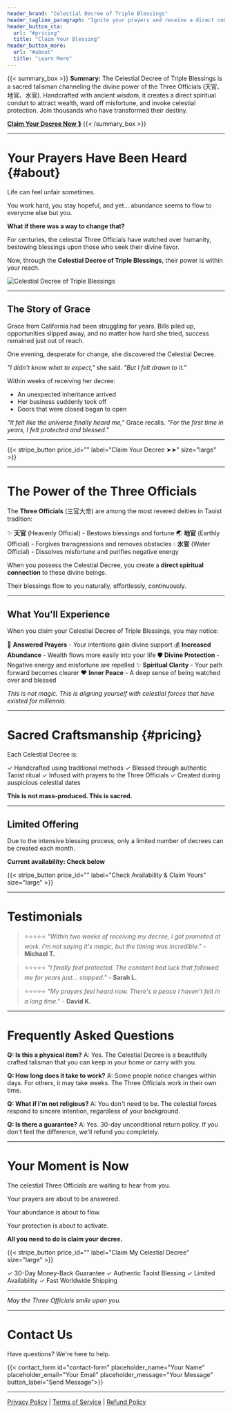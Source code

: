 ```yaml
---
header_brand: "Celestial Decree of Triple Blessings"
header_tagline_paragraph: "Ignite your prayers and receive a direct conduit for wealth and protection from the celestial Three Officials."
header_button_cta:
  url: "#pricing"
  title: "Claim Your Blessing"
header_button_more:
  url: "#about"
  title: "Learn More"
---
```


{{< summary_box >}}
**Summary:** The Celestial Decree of Triple Blessings is a sacred talisman channeling the divine power of the Three Officials (天官、地官、水官). Handcrafted with ancient wisdom, it creates a direct spiritual conduit to attract wealth, ward off misfortune, and invoke celestial protection. Join thousands who have transformed their destiny.

**[Claim Your Decree Now ⟫](#pricing)**
{{< /summary_box >}}

---

# Your Prayers Have Been Heard {#about}

Life can feel unfair sometimes.

You work hard, you stay hopeful, and yet... abundance seems to flow to everyone else but you.

**What if there was a way to change that?**

For centuries, the celestial Three Officials have watched over humanity, bestowing blessings upon those who seek their divine favor.

Now, through the **Celestial Decree of Triple Blessings**, their power is within your reach.

![Celestial Decree of Triple Blessings](https://stellarview.ca/SITE/blessaura/%E4%BA%8C%E5%AE%98%E8%B5%90%E7%A6%8F%E5%AE%9D%E9%92%9E.jpg)

---

## The Story of Grace

Grace from California had been struggling for years. Bills piled up, opportunities slipped away, and no matter how hard she tried, success remained just out of reach.

One evening, desperate for change, she discovered the Celestial Decree.

_"I didn't know what to expect,"_ she said. _"But I felt drawn to it."_

Within weeks of receiving her decree:
- An unexpected inheritance arrived
- Her business suddenly took off
- Doors that were closed began to open

_"It felt like the universe finally heard me,"_ Grace recalls. _"For the first time in years, I felt protected and blessed."_

---

{{< stripe_button price_id="" label="Claim Your Decree ➤➤" size="large" >}}

---

# The Power of the Three Officials

The **Three Officials** (三官大帝) are among the most revered deities in Taoist tradition:

✨ **天官** (Heavenly Official) - Bestows blessings and fortune
🌏 **地官** (Earthly Official) - Forgives transgressions and removes obstacles
💧 **水官** (Water Official) - Dissolves misfortune and purifies negative energy

When you possess the Celestial Decree, you create a **direct spiritual connection** to these divine beings.

Their blessings flow to you naturally, effortlessly, continuously.

---

## What You'll Experience

When you claim your Celestial Decree of Triple Blessings, you may notice:

🙏 **Answered Prayers** - Your intentions gain divine support
💰 **Increased Abundance** - Wealth flows more easily into your life
🛡️ **Divine Protection** - Negative energy and misfortune are repelled
✨ **Spiritual Clarity** - Your path forward becomes clearer
❤️ **Inner Peace** - A deep sense of being watched over and blessed

_This is not magic. This is aligning yourself with celestial forces that have existed for millennia._

---

# Sacred Craftsmanship {#pricing}

Each Celestial Decree is:

✓ Handcrafted using traditional methods
✓ Blessed through authentic Taoist ritual
✓ Infused with prayers to the Three Officials
✓ Created during auspicious celestial dates

**This is not mass-produced. This is sacred.**

---

## Limited Offering

Due to the intensive blessing process, only a limited number of decrees can be created each month.

**Current availability: Check below**

{{< stripe_button price_id="" label="Check Availability & Claim Yours" size="large" >}}

---

# Testimonials

> ⭐⭐⭐⭐⭐
> _"Within two weeks of receiving my decree, I got promoted at work. I'm not saying it's magic, but the timing was incredible."_ - **Michael T.**

> ⭐⭐⭐⭐⭐
> _"I finally feel protected. The constant bad luck that followed me for years just... stopped."_ - **Sarah L.**

> ⭐⭐⭐⭐⭐
> _"My prayers feel heard now. There's a peace I haven't felt in a long time."_ - **David K.**

---

# Frequently Asked Questions

**Q: Is this a physical item?**
A: Yes. The Celestial Decree is a beautifully crafted talisman that you can keep in your home or carry with you.

**Q: How long does it take to work?**
A: Some people notice changes within days. For others, it may take weeks. The Three Officials work in their own time.

**Q: What if I'm not religious?**
A: You don't need to be. The celestial forces respond to sincere intention, regardless of your background.

**Q: Is there a guarantee?**
A: Yes. 30-day unconditional return policy. If you don't feel the difference, we'll refund you completely.

---

# Your Moment is Now

The celestial Three Officials are waiting to hear from you.

Your prayers are about to be answered.

Your abundance is about to flow.

Your protection is about to activate.

**All you need to do is claim your decree.**

{{< stripe_button price_id="" label="Claim My Celestial Decree" size="large" >}}

✓ 30-Day Money-Back Guarantee
✓ Authentic Taoist Blessing
✓ Limited Availability
✓ Fast Worldwide Shipping

---

_May the Three Officials smile upon you._

---

# Contact Us

Have questions? We're here to help.

{{< contact_form id="contact-form" placeholder_name="Your Name" placeholder_email="Your Email" placeholder_message="Your Message" button_label="Send Message">}}

---

[Privacy Policy](/privacy) | [Terms of Service](/terms) | [Refund Policy](/refund)
